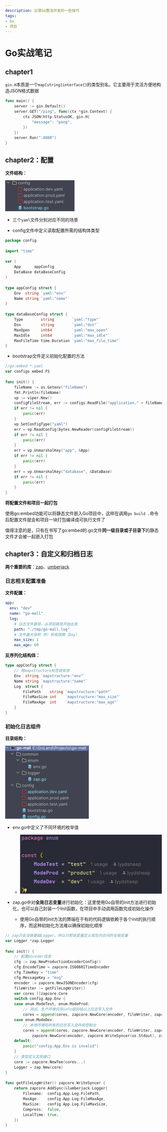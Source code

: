 ```yaml
---
description: 记录Go整洁开发的一些技巧
tags:
- Go
- 项目
---
```




# Go实战笔记

## chapter1

`gin.H`本质是一个`map[string]interface{}`的类型别名。它主要用于灵活方便地构造JSON格式数据

```go
func main() {
	server := gin.Default()
	server.GET("/ping", func(ctx *gin.Context) {
		ctx.JSON(http.StatusOK, gin.H{
			"message": "pong",
		})
	})
	server.Run(":8080")
}
```

## chapter2：配置

**文件结构：**

![image-20241113164141040](https://raw.githubusercontent.com/lyydsheep/pic/main/202411131641068.png)

- 三个`yaml`文件分别对应不同的场景

- config文件中定义读取配置所需的结构体类型

```go
package config

import "time"

var (
	App      appConfig
	DataBase dataBaseConfig
)

type appConfig struct {
	Env  string `yaml:"env"`
	Name string `yaml:"name"`
}

type dataBaseConfig struct {
	Type        string        `yaml:"type"`
	Dsn         string        `yaml:"dsn"`
	MaxOpen     int64         `yaml:"max_open"`
	MaxIdle     int64         `yaml:"max_idle"`
	MaxFileTime time.Duration `yaml:"max_file_time"`
}
```

- bootstrap文件定义初始化配置的方法

```go
//go:embed *.yaml
var configs embed.FS

func init() {
	fileName := os.Getenv("fileName")
	fmt.Println(fileName)
	vp := viper.New()
	configFileStream, err := configs.ReadFile("application." + fileName + ".yaml")
	if err != nil {
		panic(err)
	}
	vp.SetConfigType("yaml")
	err = vp.ReadConfig(bytes.NewReader(configFileStream))
	if err != nil {
		panic(err)
	}
	err = vp.UnmarshalKey("app", &App)
	if err != nil {
		panic(err)
	}
	err = vp.UnmarshalKey("database", &DataBase)
	if err != nil {
		panic(err)
	}
}
```

**将配置文件和项目一起打包**

使用go:embed功能可以将静态文件嵌入Go项目中，这样在调用`go build .`命令后配置文件就会和项目一块打包编译成可执行文件了

值得注意的是，只有在书写了go:embed的.go文件**同一级目录或子目录下**的静态文件才会被一起嵌入打包

## chapter3：自定义和归档日志

**两个重要的库**：[zap](https://github.com/uber-go/zap)、[umberjack](https://github.com/natefinch/lumberjack)

### 日志相关配置准备

**文件配置：**

```yaml
app:
  env: "dev"
  name: "go-mall"
  log:
    # 日志文件路径，从项目路径开始出发
    path: "./tmp/go-mall.log"
    # 文件最大体积（M）和有效期（Day）
    max_size: 1
    max_age: 60
```

**反序列化结构体：**

```go
type appConfig struct {
	// 用mapstructure标签就有效
	Env  string `mapstructure:"env"`
	Name string `mapstructure:"name"`
	Log  struct {
		FilePath    string `mapstructure:"path"`
		FileMaxSize int    `mapstructure:"max_size"`
		FileMaxAge  int    `mapstructure:"max_age"`
	}
}
```

### 初始化日志组件

**目录结构：**

![image-20241117150445307](https://raw.githubusercontent.com/lyydsheep/pic/main/202411171504369.png)

- env.go中定义了不同环境的枚举值
  - ![image-20241117183814150](https://raw.githubusercontent.com/lyydsheep/pic/main/202411171838214.png)

- zap.go中对**全局日志变量**进行初始化：这里使用Go自带的init方法进行初始化，也可以自己封装一个Init函数，在项目中手动调用函数完成初始化操作
  - 使用Go自带的init方法的弊端在于有的代码逻辑依赖于各个init的执行顺序，而这种初始化方法难以确保初始化顺序

```go
// zap只会当做基础Logger，所以只把该变量定义成包内访问的全局变量
var Logger *zap.Logger

func init() {
	// 配置encoder信息
	cfg := zap.NewProductionEncoderConfig()
	cfg.EncodeTime = zapcore.ISO8601TimeEncoder
	cfg.TimeKey = "time"
	cfg.MessageKey = "msg"
	encoder := zapcore.NewJSONEncoder(cfg)
	fileWriter := getFileLogWriter()
	var cores []zapcore.Core
	switch config.App.Env {
	case enum.ModeTest, enum.ModeProd:
		// 测试、生产环境仅将info级别级以上日志写入文件
		cores = append(cores, zapcore.NewCore(encoder, fileWriter, zapcore.InfoLevel))
	case enum.ModeDev:
		// 本地环境将所有的日志写入文件和控制台
		cores = append(cores, zapcore.NewCore(encoder, fileWriter, zapcore.DebugLevel),
			zapcore.NewCore(encoder, zapcore.WriteSyncer(os.Stdout), zapcore.DebugLevel))
	default:
		panic("config.App.Env is invalid")
	}
	// 类型定义实现接口
	core := zapcore.NewTee(cores...)
	Logger = zap.New(core)
}

func getFileLogWriter() zapcore.WriteSyncer {
	return zapcore.AddSync(&lumberjack.Logger{
		Filename:  config.App.Log.FilePath,
		MaxAge:    config.App.Log.FileMaxAge,
		MaxSize:   config.App.Log.FileMaxSize,
		Compress:  false,
		LocalTime: true,
	})
}
```

